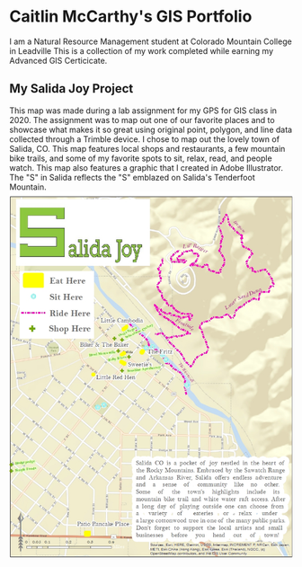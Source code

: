 # Caitlin McCarthy's GIS Portfolio
I am a Natural Resource Management student at Colorado Mountain College in Leadville This is a collection of my work completed while earning my Advanced GIS Certicicate.
## My Salida Joy Project
This map was made during a lab assignment for my GPS for GIS class in 2020. The assignment was to map out one of our favorite places and to showcase what makes it so great using original point, polygon, and line data collected through a Trimble device. I chose to map out the lovely town of Salida, CO. This map features local shops and restaurants, a few mountain bike trails, and some of my favorite spots to sit, relax, read, and people watch. This map also features a graphic that I created in Adobe Illustrator. The "S" in Salida reflects the "S" emblazed on Salida's Tenderfoot Mountain.
![The heart of the Rockies](PracticalSkills_McCarthy.jpg)
